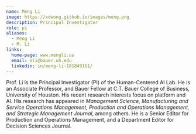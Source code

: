 ```yaml
---
name: Meng Li
image: https://xdwong.github.io/images/meng.png
description: Principal Investigator
role: pi
aliases:
  - Meng Li
  - M. Li
links:
  home-page: www.mengli.us
  email: mli@bauer.uh.edu
  linkedin: in/meng-li-181849161/
---
```


Prof. Li is the Principal Investigator (PI) of the Human-Centered AI Lab. He is an Associate Professor, and Bauer Fellow at C.T. Bauer College of Business, University of Houston. His recent research interests focus on platform and Al. His research has appeared in *Management Science, Manufacturing and Service Operations Management, Production and Operations Management, and Strategic Management Journal*, among others. He is a Senior Editor for Production and Operations Management, and a Department Editor for Decision Sciences Journal.
